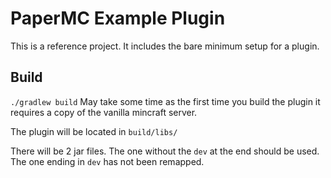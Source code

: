 # PaperMC Example Plugin

This is a reference project. It includes the bare minimum setup for a plugin.

## Build

`./gradlew build`
May take some time as the first time you build the plugin it requires a copy
of the vanilla mincraft server.

The plugin will be located in `build/libs/`

There will be 2 jar files. The one without the `dev` at the end should be used. 
The one ending in `dev` has not been remapped.
